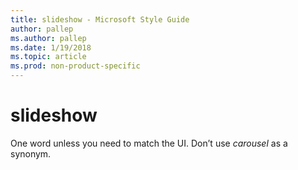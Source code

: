 ```yaml
---
title: slideshow - Microsoft Style Guide
author: pallep
ms.author: pallep
ms.date: 1/19/2018
ms.topic: article
ms.prod: non-product-specific
---
```


# slideshow

One word unless you need to match the UI. Don’t use *carousel* as a synonym.
